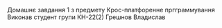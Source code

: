 Домашнє завдання 1 з предмету Крос-платфоренне пргграммування Виконав студент групи КН-22(2) Грешнов Владислав
